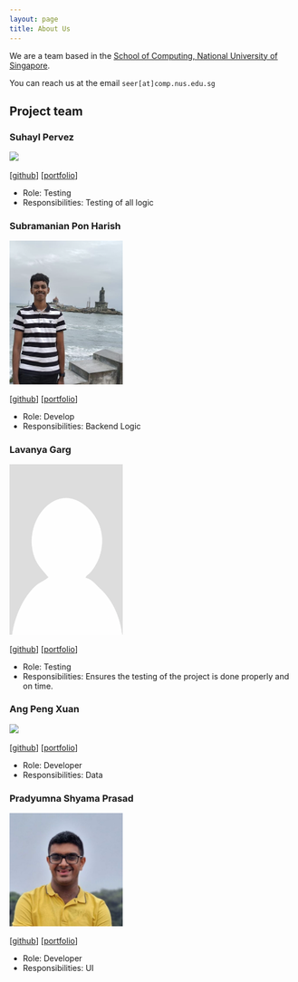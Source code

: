 ```yaml
---
layout: page
title: About Us
---
```


We are a team based in the [School of Computing, National University of Singapore](https://www.comp.nus.edu.sg).

You can reach us at the email `seer[at]comp.nus.edu.sg`

## Project team

### Suhayl Pervez

<img src="images/suhayl13.png" width="200px">

[[github](https://github.com/suhayl13)]
[[portfolio](team/johndoe.md)]

* Role: Testing
* Responsibilities: Testing of all logic

### Subramanian Pon Harish

<img src="images/ponharish.png" width="200px">

[[github](http://github.com/ponharish)]
[[portfolio](team/ponharish.md)]

* Role: Develop
* Responsibilities: Backend Logic


### Lavanya Garg

<img src="images/lavanyagarg112.png" width="200px">

[[github](http://github.com/lavanyagarg112)]
[[portfolio](team/lavanyagarg112.md)]

* Role: Testing
* Responsibilities: Ensures the testing of the project is done properly and on time.


### Ang Peng Xuan

<img src="images/angpengxuan.png" width="200px">

[[github](http://github.com/angpengxuan)] [[portfolio](team/johndoe.md)]

* Role: Developer
* Responsibilities: Data


### Pradyumna Shyama Prasad

<img src="images/pradyuprasad.png" width="200px">

[[github](http://github.com/pradyuprasad)]
[[portfolio](team/johndoe.md)]

* Role: Developer
* Responsibilities: UI
